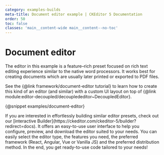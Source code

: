 ```yaml
---
category: examples-builds
meta-title: Document editor example | CKEditor 5 Documentation
order: 50
toc: false
classes: 'main__content-wide main__content--no-toc'
---
```


# Document editor

The editor in this example is a feature–rich preset focused on rich text editing experience similar to the native word processors. It works best for creating documents which are usually later printed or exported to PDF files.

See the {@link framework/document-editor tutorial} to learn how to create this kind of an editor (and similar) with a custom UI layout on top of {@link module:editor-decoupled/decouplededitor~DecoupledEditor}.

{@snippet examples/document-editor}

<info-box hint>
	If you are interested in effortlessly building similar editor presets, check out our [interactive Builder](https://ckeditor.com/ckeditor-5/builder?redirect=docs). It offers an easy-to-use user interface to help you configure, preview, and download the editor suited to your needs. You can easily select the editor type, the features you need, the preferred framework (React, Angular, Vue or Vanilla JS) and the preferred distribution method. In the end, you get ready-to-use code tailored to your needs!
</info-box>

